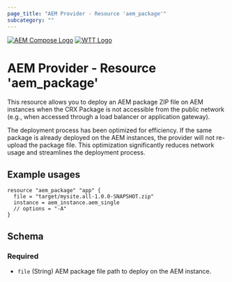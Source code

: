 ```yaml
---
page_title: "AEM Provider - Resource 'aem_package'"
subcategory: ""
---
```


[![AEM Compose Logo](https://github.com/wttech/aemc/raw/main/docs/logo-with-text.png)](https://github.com/wttech/aemc)
[![WTT Logo](https://github.com/wttech/aemc/raw/main/docs/wtt-logo.png)](https://www.wundermanthompson.com/service/technology)

# AEM Provider - Resource 'aem_package'

This resource allows you to deploy an AEM package ZIP file on AEM instances when the CRX Package is not accessible from the public network (e.g., when accessed through a load balancer or application gateway).

The deployment process has been optimized for efficiency. If the same package is already deployed on the AEM instances, the provider will not re-upload the package file. This optimization significantly reduces network usage and streamlines the deployment process.

## Example usages

```hcl
resource "aem_package" "app" {
  file = "target/mysite.all-1.0.0-SNAPSHOT.zip"
  instance = aem_instance.aem_single
  // options = "-A"
}
```



<!-- schema generated by tfplugindocs -->
## Schema

### Required

- `file` (String) AEM package file path to deploy on the AEM instance.
